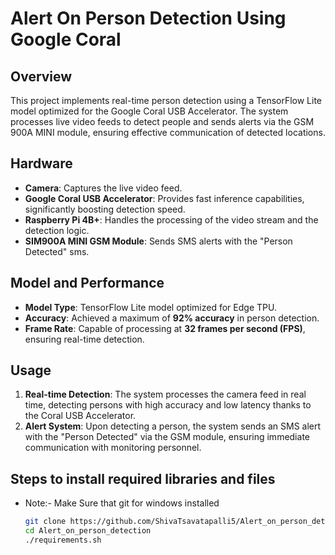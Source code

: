# Alert On Person Detection Using Google Coral

## Overview
This project implements real-time person detection using a TensorFlow Lite model optimized for the Google Coral USB Accelerator. The system processes live video feeds to detect people and sends alerts via the GSM 900A MINI module, ensuring effective communication of detected locations.

## Hardware
- **Camera**: Captures the live video feed.
- **Google Coral USB Accelerator**: Provides fast inference capabilities, significantly boosting detection speed.
- **Raspberry Pi 4B+**: Handles the processing of the video stream and the detection logic.
- **SIM900A MINI GSM Module**: Sends SMS alerts with the "Person Detected" sms.

## Model and Performance
- **Model Type**: TensorFlow Lite model optimized for Edge TPU.
- **Accuracy**: Achieved a maximum of **92% accuracy** in person detection.
- **Frame Rate**: Capable of processing at **32 frames per second (FPS)**, ensuring real-time detection.

## Usage
1. **Real-time Detection**: The system processes the camera feed in real time, detecting persons with high accuracy and low latency thanks to the Coral USB Accelerator.
2. **Alert System**: Upon detecting a person, the system sends an SMS alert with the "Person Detected" via the GSM module, ensuring immediate communication with  monitoring personnel.


## Steps to install required libraries and files
- Note:- Make Sure that git for windows installed
     ```bash
     git clone https://github.com/ShivaTsavatapalli5/Alert_on_person_detection.git
     cd Alert_on_person_detection
     ./requirements.sh
     ```
